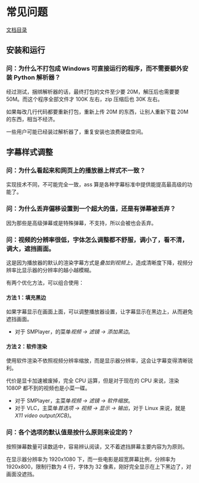 常见问题
========

[文档目录](./README.md)

安装和运行
----------

### 问：为什么不打包成 Windows 可直接运行的程序，而不需要额外安装 Python 解析器？

经过测试，捆绑解析器的话，最终打包的文件至少要 20M，解压后也需要要 50M。而这个程序全部文件才 100K 左右，zip 压缩后也 30K 左右。

如果每改几行代码都要重新打包，重新上传 20M 的东西，让别人重新下载 20M 的东西，相当不经济。

一些用户可能已经装过解析器了，重复安装也浪费硬盘空间。

字幕样式调整
------------

### 问：为什么看起来和网页上的播放器上样式不一致？

实现技术不同，不可能完全一致，ass 算是各种字幕标准中提供能提高最高级的功能了。

### 问：为什么丢弃偏移设置到一个超大的值，还是有弹幕被丢弃？

因为那些是高级弹幕或是特殊弹幕，不支持，所以会被也会丢弃。

### 问：视频的分辨率很低，字体怎么调整都不舒服，调小了，看不清，调大，遮挡画面。

这是因为播放器的默认的渲染字幕方式是*叠加到视频上*，造成清晰度下降，视频分辨率比显示器的分辨率的越小越模糊。

有两个优化方法，可以组合使用：

#### 方法 1：填充黑边

如果字幕显示在画面上面，可以调整播放器设置，让字幕显示在黑边上，从而避免遮挡画面。

* 对于 SMPlayer，的菜单*视频 -> 滤镜 -> 添加黑边*。

#### 方法 2：软件渲染

使用软件渲染不依照视频分辨率缩放，而是显示器分辨率，这会让字幕变得清晰锐利。

代价是显卡加速被废掉，完全 CPU 运算，但是对于现在的 CPU 来说，渲染 1080P 都不到的视频也是小菜一碟。

* 对于 SMPlayer，主菜单*视频 -> 滤镜 -> 软件缩放*。
* 对于 VLC，主菜单*首选项 -> 视频 -> 显示 -> 输出*，对于 Linux 来说，就是 *X11 video output(XCB)*。

### 问：各个选项的默认值是按什么原则来设定的？

按照弹幕数量可读数适中，容易辨认阅读，又不着遮挡屏幕主要内容为为原则。

在显示器分辨率为 1920x1080 下，而一些电影是超宽屏幕比例，分辨率为 1920x800，限制行数为 4 行，字体为 32 像素，刚好完全显示在上下黑边了，对画面没遮挡。

